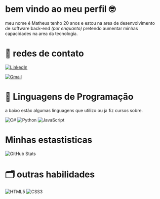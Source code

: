 # bem vindo ao meu perfil 🤓
meu nome é Matheus tenho 20 anos e estou na area de desenvolvimento de software back-end *(por enquanto)* pretendo aumentar minhas capacidades na area da tecnologia.

# 📨 redes de contato
[![LinkedIn](https://img.shields.io/badge/LinkedIn-0077B5?style=for-the-badge&logo=linkedin&logoColor=white)]( www.linkedin.com/in/matheus-da-silva-abreu )

[![Gmail](https://img.shields.io/badge/Gmail-333333?style=for-the-badge&logo=gmail&logoColor=red)]( math3us.silva.abr3u@gmail.com )

# 🦾 Linguagens de Programação
a baixo estão algumas linguagens que utilizo ou ja fiz cursos sobre.

![C#](https://img.shields.io/badge/C%23-239120?style=for-the-badge&logo=c-sharp&logoColor=white) 
![Python](https://img.shields.io/badge/python-3670A0?style=for-the-badge&logo=python&logoColor=ffdd54)
![JavaScript](https://img.shields.io/badge/JavaScript-F7DF1E?style=for-the-badge&logo=javascript&logoColor=black)

# Minhas estastisticas

![GitHub Stats](https://github-readme-stats.vercel.app/api?matherepusGG=1gorCH&theme=transparent&bg_color=000&border_color=30A3DC&show_icons=true&icon_color=30A3DC&title_color=E94D5F&text_color=FFF)

# 🗂️ outras habilidades

![HTML5](https://img.shields.io/badge/HTML5-E34F26?style=for-the-badge&logo=html5&logoColor=white)
![CSS3](https://img.shields.io/badge/CSS3-1572B6?style=for-the-badge&logo=css3&logoColor=white)
